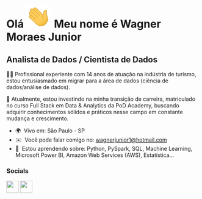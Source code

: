 Olá ![gif](https://raw.githubusercontent.com/wagnermoraesjr/wagnermoraesjr/master/images/gif-ola.gif) Meu nome é Wagner Moraes Junior
============================================================================================================================================

Analista de Dados / Cientista de Dados
------------------

👨‍💻 Profissional experiente com 14 anos de atuação na indústria de turismo, estou entusiasmado em migrar para a área de dados (ciência de dados/análise de dados). 

📖 Atualmente, estou investindo na minha transição de carreira, matriculado no curso Full Stack em Data & Analytics da PoD Academy, buscando adquirir conhecimentos sólidos e práticos nesse campo em constante mudança e crescimento.
 
  
 
* 🌍  Vivo em: São Paulo - SP
* ✉️  Você pode falar comigo no: [wagnerjunior1@hotmail.com](mailto:wagnerjunior1@hotmail.com)
* 🧠  Estou aprendendo sobre: Python, PySpark, SQL, Machine Learning, Microsoft Power BI, Amazon Web Services (AWS), Estatística...


### Socials

<p align="left"> <a href="https://www.github.com/wagnermoraesjr" target="_blank" rel="noreferrer"><img src="https://raw.githubusercontent.com/danielcranney/readme-generator/main/public/icons/socials/github.svg" width="32" height="32" /></a> <a href="https://www.linkedin.com/in/wagnermoraesjr" target="_blank" rel="noreferrer"><img src="https://raw.githubusercontent.com/danielcranney/readme-generator/main/public/icons/socials/linkedin.svg" width="32" height="32" /></a></p>
